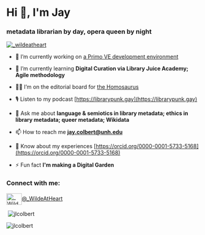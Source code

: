 <h1>Hi 👋, I'm Jay</h1>
<h3>metadata librarian by day, opera queen by night</h3>

<p align="left"> <a href="https://twitter.com/_wildeatheart" target="blank"><img src="https://img.shields.io/twitter/follow/_wildeatheart?logo=twitter&style=for-the-badge" alt="_wildeatheart" /></a> </p>

- 🔭 I’m currently working on [a Primo VE development environment](https://github.com/jlcolbert/primo-explore-devenv-unh)

- 🌱 I’m currently learning **Digital Curation via Library Juice Academy; Agile methodology**

- 🏳️‍🌈 I’m on the editorial board for [the Homosaurus](http://homosaurus.org/)

- 🎙 Listen to my podcast [https://librarypunk.gay](https://librarypunk.gay)

- 💬 Ask me about **language & semiotics in library metadata; ethics in library metadata; queer metadata; Wikidata**

- 📫 How to reach me **jay.colbert@unh.edu**

- 📄 Know about my experiences [https://orcid.org/0000-0001-5733-5168](https://orcid.org/0000-0001-5733-5168)

- ⚡ Fun fact **I'm making a Digital Garden**

<h3 align="left">Connect with me:</h3>
<p align="left">
<a href="https://twitter.com/_WildeAtHeart" target="blank"><img align="center" src="https://raw.githubusercontent.com/rahuldkjain/github-profile-readme-generator/master/src/images/icons/Social/twitter.svg" alt="_WildeAtHeart" height="30" width="40" />@_WildeAtHeart</a>
</p>

<p>&nbsp;<img align="center" src="https://github-readme-stats.vercel.app/api?username=jlcolbert&show_icons=true&locale=en" alt="jlcolbert" /></p>

<p><img align="center" src="https://github-readme-streak-stats.herokuapp.com/?user=jlcolbert&" alt="jlcolbert" /></p>

